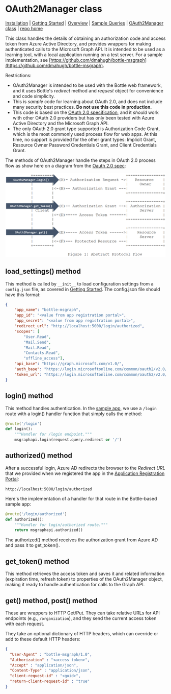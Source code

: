 # OAuth2Manager class

[Installation](../Installation/readme.md) | [Getting Started](../GettingStarted/readme.md) | [Overview](../Overview/readme.md) | [Sample Queries](../SampleQueries/readme.md) | [OAuth2Manager class](../OAuth2Manager/readme.md) | [repo home](https://github.com/dmahugh/bottle-msgraph)

This class handles the details of obtaining an authorization code and access token from Azure Active Directory, and provides wrappers for making authenticated calls to the Microsoft Graph API. It is intended to be used as a learning tool, with a local application running on a test server. For a sample implementation, see [https://github.com/dmahugh/bottle-msgraph](https://github.com/dmahugh/bottle-msgraph).

Restrictions:

* OAuth2Manager is intended to be used with the Bottle web framework, and it uses Bottle's _redirect_ method and _request_ object for convenience and code simplicity.
* This is _sample_ code for learning about OAuth 2.0, and does not include many security best practices. **Do not use this code in production.**
* This code is based on the [OAuth 2.0 specification](http://www.rfc-editor.org/rfc/rfc6749.txt), and it _should_ work with other OAuth 2.0 providers but has only been tested with Azure Active Directory and the Microsoft Graph API.
* The only OAuth 2.0 grant type supported is Authorization Code Grant, which is the most commonly used process flow for web apps. At this time, no support is provided for the other grant types: Implicit Grant, Resource Owner Password Credentials Grant, and Client Credentials Grant.

The methods of OAuth2Manager handle the steps in OAuth 2.0 process flow as show here on a diagram from the [Oauth 2.0 spec](http://www.rfc-editor.org/rfc/rfc6749.txt):

![Oauth2 flow](../images/oauth2flow.png)

## load_settings() method

This method is called by ```__init__``` to load configuration settings from a ```config.json``` file, as covered in [Getting Started](../GettingStarted/readme.md). The config.json file should have this format:

```json
{
    "app_name": "bottle-msgraph",
    "app_id": "<value from app registration portal>",
    "app_secret": "<value from app registration portal>",
    "redirect_url": "http://localhost:5000/login/authorized",
    "scopes": [
        "User.Read",
        "Mail.Send",
        "Mail.Read",
        "Contacts.Read",
        "offline_access"],
    "api_base": "https://graph.microsoft.com/v1.0/",
    "auth_base": "https://login.microsoftonline.com/common/oauth2/v2.0/authorize",
    "token_url": "https://login.microsoftonline.com/common/oauth2/v2.0/token"
}
```

## login() method

This method handles authentication. In the [sample app](https://github.com/dmahugh/bottle-msgraph), we use a ```/login``` route with a login() handler function that simply calls the method:

```python
@route('/login')
def login():
    """Handler for /login endpoint."""
    msgraphapi.login(request.query.redirect or '/')
```

## authorized() method

After a successful login, Azure AD redirects the browser to the _Redirect URL_ that we provided when we registered the app in the [Application Registration Portal](https://apps.dev.microsoft.com/):

```http://localhost:5000/login/authorized```

Here's the implementation of a handler for that route in the Bottle-based sample app:

```python
@route('/login/authorized')
def authorized():
    """Handler for login/authorized route."""
    return msgraphapi.authorized()
```

The authorized() method receives the authorization grant from Azure AD and pass it to get_token().

## get_token() method

This method retrieves the access token and saves it and related information (expiration time, refresh token) to properties of the OAuth2Manager object, making it ready to handle authentication for calls to the Graph API.

## get() method, post() method

These are wrappers to HTTP Get/Put. They can take relative URLs for API endpoints (e.g., ```/organization```), and they send the current access token with each request.

They take an optional dictionary of HTTP headers, which can override or add to these default HTTP headers:

```json
{
  "User-Agent" : "bottle-msgraph/1.0",
  "Authorization" : "<access token>",
  "Accept" : "application/json",
  "Content-Type" : "application/json",
  "client-request-id" : "<guid>",
  "return-client-request-id" : "true"
}
```
